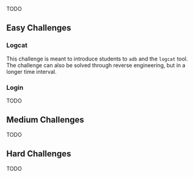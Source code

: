 TODO

## Easy Challenges
### Logcat

This challenge is meant to introduce students to `adb` and the `logcat` tool. The challenge can also be solved through reverse engineering, but in a longer time interval.

### Login

TODO


## Medium Challenges
TODO

## Hard Challenges
TODO
